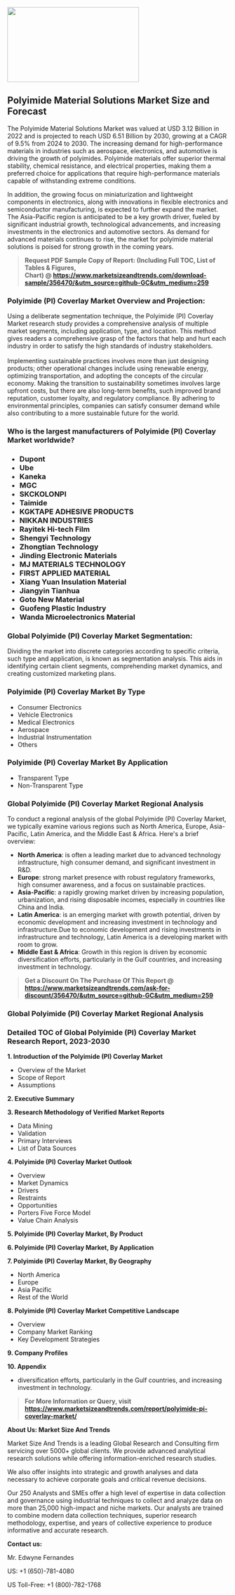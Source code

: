 <p><img class="alignnone size-medium wp-image-20088" src="https://ffe5etoiles.com/wp-content/uploads/2024/12/MST1-300x171.png" alt="" width="300" height="171" /></p><h2>Polyimide Material Solutions Market Size and Forecast</h2><p>The Polyimide Material Solutions Market was valued at USD 3.12 Billion in 2022 and is projected to reach USD 6.51 Billion by 2030, growing at a CAGR of 9.5% from 2024 to 2030. The increasing demand for high-performance materials in industries such as aerospace, electronics, and automotive is driving the growth of polyimides. Polyimide materials offer superior thermal stability, chemical resistance, and electrical properties, making them a preferred choice for applications that require high-performance materials capable of withstanding extreme conditions.</p><p>In addition, the growing focus on miniaturization and lightweight components in electronics, along with innovations in flexible electronics and semiconductor manufacturing, is expected to further expand the market. The Asia-Pacific region is anticipated to be a key growth driver, fueled by significant industrial growth, technological advancements, and increasing investments in the electronics and automotive sectors. As demand for advanced materials continues to rise, the market for polyimide material solutions is poised for strong growth in the coming years.</p></p><blockquote id="" class=""><strong>Request PDF Sample Copy of Report: (Including Full TOC, List of Tables &amp; Figures, Chart)&nbsp;@&nbsp;<strong><a href="https://www.marketsizeandtrends.com/download-sample/356470/&utm_source=github-GC&utm_medium=259" target="_blank">https://www.marketsizeandtrends.com/download-sample/356470/&utm_source=github-GC&utm_medium=259</a></strong></strong></blockquote><h3 id="" class="">Polyimide (PI) Coverlay Market&nbsp;Overview and Projection:</h3><p id="" class="">Using a deliberate segmentation technique, the Polyimide (PI) Coverlay Market research study provides a comprehensive analysis of multiple market segments, including application, type, and location. This method gives readers a comprehensive grasp of the factors that help and hurt each industry in order to satisfy the high standards of industry stakeholders. <br /> <br />Implementing sustainable practices involves more than just designing products; other operational changes include using renewable energy, optimizing transportation, and adopting the concepts of the circular economy. Making the transition to sustainability sometimes involves large upfront costs, but there are also long-term benefits, such improved brand reputation, customer loyalty, and regulatory compliance. By adhering to environmental principles, companies can satisfy consumer demand while also contributing to a more sustainable future for the world.</p><h3 id="" class="">Who is the largest manufacturers of&nbsp;Polyimide (PI) Coverlay Market worldwide?</h3><h3 class=""><p><ul><li>Dupont </li><li> Ube </li><li> Kaneka </li><li> MGC </li><li> SKCKOLONPI </li><li> Taimide </li><li> KGKTAPE ADHESIVE PRODUCTS </li><li> NIKKAN INDUSTRIES </li><li> Rayitek Hi-tech Film </li><li> Shengyi Technology </li><li> Zhongtian Technology </li><li> Jinding Electronic Materials </li><li> MJ MATERIALS TECHNOLOGY </li><li> FIRST APPLIED MATERIAL </li><li> Xiang Yuan Insulation Material </li><li> Jiangyin Tianhua </li><li> Goto New Material </li><li> Guofeng Plastic Industry </li><li> Wanda Microelectronics Material</li></ul></p></h3><h3 id="" class="">Global&nbsp;Polyimide (PI) Coverlay Market Segmentation:</h3><p id="" class="">Dividing the market into discrete categories according to specific criteria, such type and application, is known as segmentation analysis. This aids in identifying certain client segments, comprehending market dynamics, and creating customized marketing plans.</p><h3 id="" class="">Polyimide (PI) Coverlay Market&nbsp;By Type</h3><p><p><ul><li>Consumer Electronics</li><li> Vehicle Electronics</li><li> Medical Electronics</li><li> Aerospace</li><li> Industrial Instrumentation</li><li> Others</p></li></ul></p></p><h3 id="" class="">Polyimide (PI) Coverlay Market&nbsp;By Application</h3><p class=""><p><ul><li>Transparent Type</li><li> Non-Transparent Type</li></ul></p></p><h3 id="" class="">Global Polyimide (PI) Coverlay Market Regional Analysis</h3><p id="" class="">To conduct a regional analysis of the global Polyimide (PI) Coverlay Market, we typically examine various regions such as North America, Europe, Asia-Pacific, Latin America, and the Middle East &amp; Africa. Here's a brief overview:</p><ul><li><strong>North America</strong>: is often a leading market due to advanced technology infrastructure, high consumer demand, and significant investment in R&amp;D.</li><li><strong>Europe</strong>: strong market presence with robust regulatory frameworks, high consumer awareness, and a focus on sustainable practices.</li><li><strong>Asia-Pacific</strong>: a rapidly growing market driven by increasing population, urbanization, and rising disposable incomes, especially in countries like China and India.</li><li><strong>Latin America</strong>: is an emerging market with growth potential, driven by economic development and increasing investment in technology and infrastructure.Due to economic development and rising investments in infrastructure and technology, Latin America is a developing market with room to grow.</li><li><strong>Middle East &amp; Africa</strong>: Growth in this region is driven by economic diversification efforts, particularly in the Gulf countries, and increasing investment in technology.</li></ul><blockquote id="" class=""><strong>Get a Discount On The Purchase Of This Report @ <strong><a href="https://www.marketsizeandtrends.com/ask-for-discount/356470/&utm_source=github-GC&utm_medium=259" target="_blank">https://www.marketsizeandtrends.com/ask-for-discount/356470/&utm_source=github-GC&utm_medium=259</a></strong></strong></blockquote><h3 id="" class="">Global Polyimide (PI) Coverlay Market Regional Analysis</h3><h3 id="" class="">Detailed TOC of Global Polyimide (PI) Coverlay Market Research Report, 2023-2030</h3><p id="" class=""><strong>1. Introduction of the Polyimide (PI) Coverlay Market</strong></p><ul><li>Overview of the Market</li><li>Scope of Report</li><li>Assumptions</li></ul><p id="" class=""><strong>2. Executive Summary</strong></p><p id="" class=""><strong>3. Research Methodology of Verified Market Reports</strong></p><ul><li>Data Mining</li><li>Validation</li><li>Primary Interviews</li><li>List of Data Sources</li></ul><p id="" class=""><strong>4. Polyimide (PI) Coverlay Market Outlook</strong></p><ul><li>Overview</li><li>Market Dynamics</li><li>Drivers</li><li>Restraints</li><li>Opportunities</li><li>Porters Five Force Model</li><li>Value Chain Analysis</li></ul><p id="" class=""><strong>5. Polyimide (PI) Coverlay Market, By Product</strong></p><p id="" class=""><strong>6. Polyimide (PI) Coverlay Market, By Application</strong></p><p id="" class=""><strong>7. Polyimide (PI) Coverlay Market, By Geography</strong></p><ul><li>North America</li><li>Europe</li><li>Asia Pacific</li><li>Rest of the World</li></ul><p id="" class=""><strong>8. Polyimide (PI) Coverlay Market Competitive Landscape</strong></p><ul><li>Overview</li><li>Company Market Ranking</li><li>Key Development Strategies</li></ul><p id="" class=""><strong>9. Company Profiles</strong></p><p id="" class=""><strong>10. Appendix</strong></p><ul><li>diversification efforts, particularly in the Gulf countries, and increasing investment in technology.</li></ul><blockquote id="" class=""><strong>For More Information or Query, visit <strong><strong><a href="https://www.marketsizeandtrends.com/report/polyimide-pi-coverlay-market/" target="_blank">https://www.marketsizeandtrends.com/report/polyimide-pi-coverlay-market/</a></strong></strong></strong></blockquote><p id="" class=""><strong>About Us: Market Size And Trends</strong></p><p id="" class="">Market Size And Trends is a leading Global Research and Consulting firm servicing over 5000+ global clients. We provide advanced analytical research solutions while offering information-enriched research studies.</p><p id="" class="">We also offer insights into strategic and growth analyses and data necessary to achieve corporate goals and critical revenue decisions.</p><p id="" class="">Our 250 Analysts and SMEs offer a high level of expertise in data collection and governance using industrial techniques to collect and analyze data on more than 25,000 high-impact and niche markets. Our analysts are trained to combine modern data collection techniques, superior research methodology, expertise, and years of collective experience to produce informative and accurate research.</p><p id="" class=""><strong>Contact us:</strong></p><p id="" class="">Mr. Edwyne Fernandes</p><p id="" class="">US: +1 (650)-781-4080</p><p id="" class="">US Toll-Free: +1 (800)-782-1768</p>
